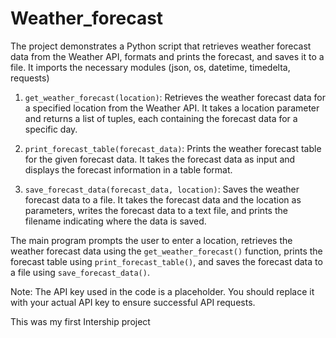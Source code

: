 # Weather_forecast
The project demonstrates a Python script that retrieves weather forecast data from the Weather API, formats and prints the forecast, and saves it to a file. It imports the necessary modules (json, os, datetime, timedelta, requests)
1. `get_weather_forecast(location)`: Retrieves the weather forecast data for a specified location from the Weather API. It takes a location parameter and returns a list of tuples, each containing the forecast data for a specific day.

2. `print_forecast_table(forecast_data)`: Prints the weather forecast table for the given forecast data. It takes the forecast data as input and displays the forecast information in a table format.

3. `save_forecast_data(forecast_data, location)`: Saves the weather forecast data to a file. It takes the forecast data and the location as parameters, writes the forecast data to a text file, and prints the filename indicating where the data is saved.

The main program prompts the user to enter a location, retrieves the weather forecast data using the `get_weather_forecast()` function, prints the forecast table using `print_forecast_table()`, and saves the forecast data to a file using `save_forecast_data()`.

Note: The API key used in the code is a placeholder. You should replace it with your actual API key to ensure successful API requests.

This was my first Intership project
